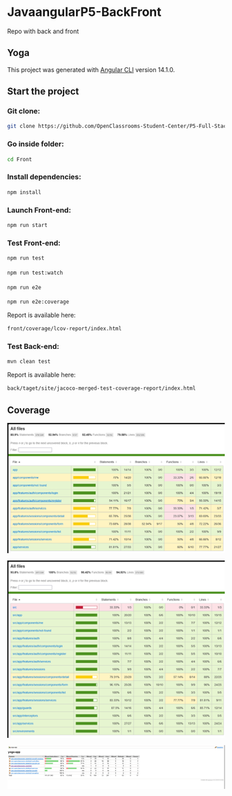 # JavaangularP5-BackFront

Repo with back and front 

## Yoga

This project was generated with [Angular CLI](https://github.com/angular/angular-cli) version 14.1.0.

## Start the project

### Git clone:

```sh
git clone https://github.com/OpenClassrooms-Student-Center/P5-Full-Stack-testing
```
### Go inside folder:
```sh
cd Front
```

### Install dependencies:

```sh
npm install
```

### Launch Front-end:

```sh
npm run start
```


### Test Front-end:

```sh
npm run test

npm run test:watch

npm run e2e

npm run e2e:coverage
```

Report is available here:
```sh
front/coverage/lcov-report/index.html
```

### Test Back-end:

```sh
mvn clean test
```
Report is available here:
```sh
back/taget/site/jacoco-merged-test-coverage-report/index.html
```

## Coverage 

![Coverage Front](/CoverageRapport/imageJest.png)

![Coverage Front E2E](/CoverageRapport/imageE2E.png)

![Coverage Back](/CoverageRapport/imageBack.png)